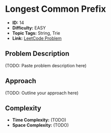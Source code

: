 # Longest Common Prefix

- **ID:** 14
- **Difficulty:** EASY
- **Topic Tags:** String, Trie
- **Link:** [LeetCode Problem](https://leetcode.com/problems/longest-common-prefix/description/)

## Problem Description

(TODO: Paste problem description here)

## Approach

(TODO: Outline your approach here)

## Complexity

- **Time Complexity:** (TODO)
- **Space Complexity:** (TODO)
